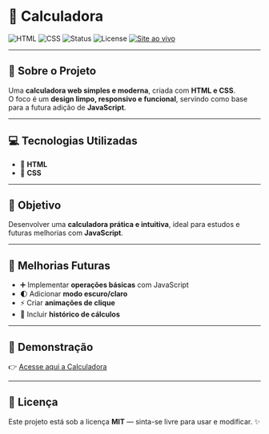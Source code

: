 # 🔢 Calculadora

![HTML](https://img.shields.io/badge/HTML-E34F26?style=for-the-badge&logo=html5&logoColor=white)
![CSS](https://img.shields.io/badge/CSS-1572B6?style=for-the-badge&logo=css3&logoColor=white)
![Status](https://img.shields.io/badge/Status-Em%20desenvolvimento-yellow?style=for-the-badge)
![License](https://img.shields.io/badge/License-MIT-blue?style=for-the-badge)
[![Site ao vivo](https://img.shields.io/badge/Site%20ao%20vivo-💻-orange?style=for-the-badge)](https://euericmelo.github.io/Calculadora/)

---

## 🧮 Sobre o Projeto

Uma **calculadora web simples e moderna**, criada com **HTML e CSS**.  
O foco é um **design limpo, responsivo e funcional**, servindo como base para a futura adição de **JavaScript**.

---

## 💻 Tecnologias Utilizadas

- 🧱 **HTML**
- 🎨 **CSS**

---

## 🎯 Objetivo

Desenvolver uma **calculadora prática e intuitiva**, ideal para estudos e futuras melhorias com **JavaScript**.

---

## 🔧 Melhorias Futuras

- ➕ Implementar **operações básicas** com JavaScript  
- 🌓 Adicionar **modo escuro/claro**  
- ⚡ Criar **animações de clique**  
- 🧾 Incluir **histórico de cálculos**

---

## 🔗 Demonstração

👉 [Acesse aqui a Calculadora](https://euericmelo.github.io/Calculadora/)

---

## 📝 Licença

Este projeto está sob a licença **MIT** — sinta-se livre para usar e modificar. ✨
